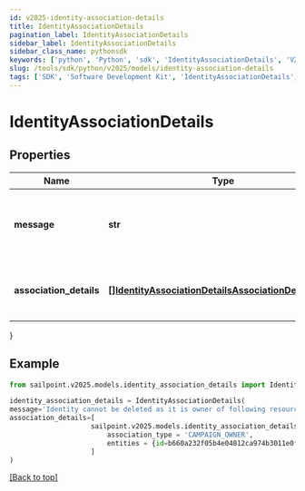 ```yaml
---
id: v2025-identity-association-details
title: IdentityAssociationDetails
pagination_label: IdentityAssociationDetails
sidebar_label: IdentityAssociationDetails
sidebar_class_name: pythonsdk
keywords: ['python', 'Python', 'sdk', 'IdentityAssociationDetails', 'V2025IdentityAssociationDetails'] 
slug: /tools/sdk/python/v2025/models/identity-association-details
tags: ['SDK', 'Software Development Kit', 'IdentityAssociationDetails', 'V2025IdentityAssociationDetails']
---
```


# IdentityAssociationDetails


## Properties

Name | Type | Description | Notes
------------ | ------------- | ------------- | -------------
**message** | **str** | any additional context information of the http call result | [optional] 
**association_details** | [**[]IdentityAssociationDetailsAssociationDetailsInner**](identity-association-details-association-details-inner) | list of all the resource associations for the identity | [optional] 
}

## Example

```python
from sailpoint.v2025.models.identity_association_details import IdentityAssociationDetails

identity_association_details = IdentityAssociationDetails(
message='Identity cannot be deleted as it is owner of following resources',
association_details=[
                    sailpoint.v2025.models.identity_association_details_association_details_inner.IdentityAssociationDetails_associationDetails_inner(
                        association_type = 'CAMPAIGN_OWNER', 
                        entities = {id=b660a232f05b4e04812ca974b3011e0f, name=Gaston.800ddf9640a, type=CAMPAIGN_CAMPAIGNER}, )
                    ]
)

```
[[Back to top]](#) 

